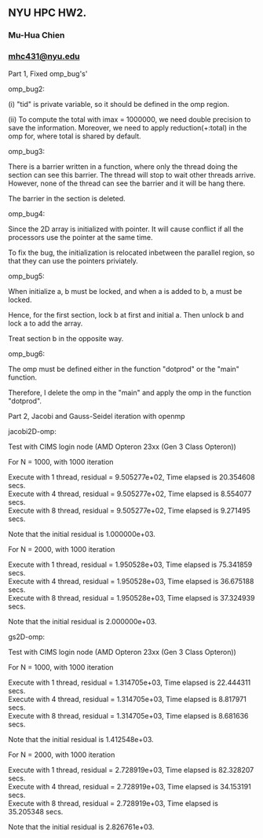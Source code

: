 ## NYU HPC HW2.
### Mu-Hua Chien 
### mhc431@nyu.edu

Part 1, Fixed omp_bug's' 

omp_bug2: 

(i) "tid" is private variable, so it should be defined in the omp region.

(ii) To compute the total with imax = 1000000, we need double precision to save the information. Moreover, we need to apply reduction(+:total) in the omp for, where total is shared by default. 

omp_bug3: 

There is a barrier written in a function, where only the thread doing the section can see this barrier. The thread will stop to wait other threads arrive. However, none of the thread can see the barrier and it will be hang there.

The barrier in the section is deleted. 

omp_bug4:

Since the 2D array is initialized with pointer. It will cause conflict if all the processors use the pointer at the same time. 

To fix the bug, the initialization is relocated inbetween the parallel region, so that they can use the pointers priviately.

omp_bug5:

When initialize a, b must be locked, and when a is added to b, a must be locked. 

Hence, for the first section, lock b at first and initial a. Then unlock b and lock a to add the array. 

Treat section b in the opposite way. 

omp_bug6:

The omp must be defined either in the function "dotprod" or the "main" function. 

Therefore, I delete the omp in the "main" and apply the omp in the function "dotprod".


Part 2, Jacobi and Gauss-Seidel iteration with openmp

jacobi2D-omp:

Test with CIMS login node (AMD Opteron 23xx (Gen 3 Class Opteron))

For N = 1000, with 1000 iteration

Execute with 1 thread, residual = 9.505277e+02, Time elapsed is 20.354608 secs.  
Execute with 4 thread, residual = 9.505277e+02, Time elapsed is 8.554077 secs.  
Execute with 8 thread, residual = 9.505277e+02, Time elapsed is 9.271495 secs.  

Note that the initial residual is 1.000000e+03.

For N = 2000, with 1000 iteration

Execute with 1 thread, residual = 1.950528e+03, Time elapsed is 75.341859 secs.  
Execute with 4 thread, residual = 1.950528e+03, Time elapsed is 36.675188 secs.  
Execute with 8 thread, residual = 1.950528e+03, Time elapsed is 37.324939 secs.  

Note that the initial residual is 2.000000e+03.

gs2D-omp:

Test with CIMS login node (AMD Opteron 23xx (Gen 3 Class Opteron))

For N = 1000, with 1000 iteration

Execute with 1 thread, residual = 1.314705e+03, Time elapsed is 22.444311 secs.  
Execute with 4 thread, residual = 1.314705e+03, Time elapsed is 8.817971 secs.  
Execute with 8 thread, residual = 1.314705e+03, Time elapsed is 8.681636 secs.  

Note that the initial residual is 1.412548e+03.

For N = 2000, with 1000 iteration

Execute with 1 thread, residual = 2.728919e+03, Time elapsed is 82.328207 secs.  
Execute with 4 thread, residual = 2.728919e+03, Time elapsed is 34.153191 secs.  
Execute with 8 thread, residual = 2.728919e+03, Time elapsed is 35.205348 secs.  

Note that the initial residual is 2.826761e+03.


